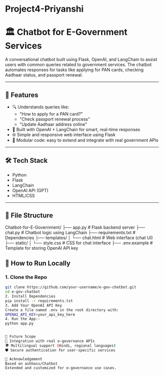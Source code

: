 # Project4-Priyanshi
# 🏛️ Chatbot for E-Government Services

A conversational chatbot built using Flask, OpenAI, and LangChain to assist users with common queries related to government services. The chatbot automates responses for tasks like applying for PAN cards, checking Aadhaar status, and passport renewal.

---

## 🚀 Features

- 🔍 Understands queries like:
  - "How to apply for a PAN card?"
  - "Check passport renewal process"
  - "Update Aadhaar address online"
- 💬 Built with OpenAI + LangChain for smart, real-time responses
- 🌐 Simple and responsive web interface using Flask
- 🧠 Modular code: easy to extend and integrate with real government APIs

---

## 🛠️ Tech Stack

- Python
- Flask
- LangChain
- OpenAI API (GPT)
- HTML/CSS

---

## 🧾 File Structure
Chatbot-for-E-Government/
├── app.py # Flask backend server
├── chat.py # Chatbot logic using LangChain
├── requirements.txt # Dependencies
├── templates/
│ └── chat.html # Web interface (chat UI)
├── static/
│ └── style.css # CSS for chat interface
├── .env.example # Template for storing OpenAI API key


## 🧪 How to Run Locally

### 1. Clone the Repo
```bash
git clone https://github.com/your-username/e-gov-chatbot.git
cd e-gov-chatbot
2. Install Dependencies
pip install -r requirements.txt
3. Add Your OpenAI API Key
Create a file named .env in the root directory with:
OPENAI_API_KEY=your_api_key_here
4. Run the App:-
python app.py


📌 Future Scope
🔗 Integration with real e-governance APIs
🌍 Multilingual support (Hindi, regional languages)
🛡️ Secure authentication for user-specific services

🙏 Acknowledgement
Based on ashhass/Chatbot
Extended and customized for e-governance use cases.
